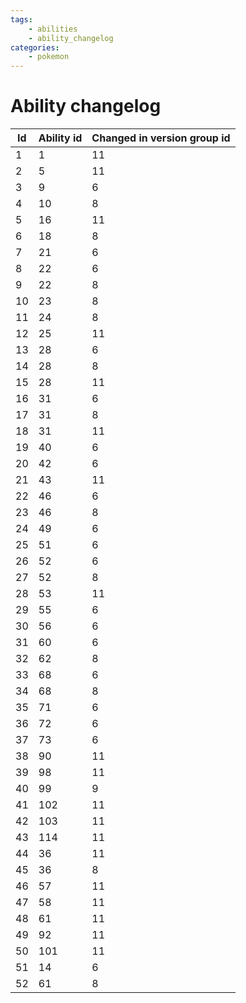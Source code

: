 ```yaml
---
tags:
    - abilities
    - ability_changelog
categories:
    - pokemon
---
```


# Ability changelog

| **Id** | **Ability id** | **Changed in version group id** |
|--------|----------------|---------------------------------|
| 1  | 1          | 11                          |
| 2  | 5          | 11                          |
| 3  | 9          | 6                           |
| 4  | 10         | 8                           |
| 5  | 16         | 11                          |
| 6  | 18         | 8                           |
| 7  | 21         | 6                           |
| 8  | 22         | 6                           |
| 9  | 22         | 8                           |
| 10 | 23         | 8                           |
| 11 | 24         | 8                           |
| 12 | 25         | 11                          |
| 13 | 28         | 6                           |
| 14 | 28         | 8                           |
| 15 | 28         | 11                          |
| 16 | 31         | 6                           |
| 17 | 31         | 8                           |
| 18 | 31         | 11                          |
| 19 | 40         | 6                           |
| 20 | 42         | 6                           |
| 21 | 43         | 11                          |
| 22 | 46         | 6                           |
| 23 | 46         | 8                           |
| 24 | 49         | 6                           |
| 25 | 51         | 6                           |
| 26 | 52         | 6                           |
| 27 | 52         | 8                           |
| 28 | 53         | 11                          |
| 29 | 55         | 6                           |
| 30 | 56         | 6                           |
| 31 | 60         | 6                           |
| 32 | 62         | 8                           |
| 33 | 68         | 6                           |
| 34 | 68         | 8                           |
| 35 | 71         | 6                           |
| 36 | 72         | 6                           |
| 37 | 73         | 6                           |
| 38 | 90         | 11                          |
| 39 | 98         | 11                          |
| 40 | 99         | 9                           |
| 41 | 102        | 11                          |
| 42 | 103        | 11                          |
| 43 | 114        | 11                          |
| 44 | 36         | 11                          |
| 45 | 36         | 8                           |
| 46 | 57         | 11                          |
| 47 | 58         | 11                          |
| 48 | 61         | 11                          |
| 49 | 92         | 11                          |
| 50 | 101        | 11                          |
| 51 | 14         | 6                           |
| 52 | 61         | 8                           |
